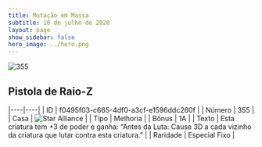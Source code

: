 ```yaml
---
title: Mutação em Massa
subtitle: 10 de julho de 2020
layout: page
show_sidebar: false
hero_image: ../hero.png
---
```


![355](https://cdn.keyforgegame.com/media/card_front/pt/479_355_M2W8MWQ99C2J_pt.png)

## Pistola de Raio-Z

|----|----|
| ID | f0495f03-c665-4df0-a3cf-e1596ddc260f |
| Número | 355 |
| Casa | ![Star Alliance](https://archonarcana.com/images/thumb/7/7d/Star_Alliance.png/22px-Star_Alliance.png "Aliança Estelar") |
| Tipo | Melhoria |
| Bônus | 1A |
| Texto | Esta criatura tem +3 de poder e ganha: “Antes da Luta: Cause 3D a cada vizinho da criatura que lutar contra esta criatura.” |
| Raridade | Especial Fixo |

